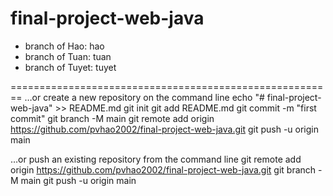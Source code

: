 # final-project-web-java

 - branch of Hao: hao
 - branch of Tuan: tuan
 - branch of Tuyet: tuyet



========================================================
…or create a new repository on the command line
    echo "# final-project-web-java" >> README.md
    git init
    git add README.md
    git commit -m "first commit"
    git branch -M main
    git remote add origin https://github.com/pvhao2002/final-project-web-java.git
    git push -u origin main

…or push an existing repository from the command line
    git remote add origin https://github.com/pvhao2002/final-project-web-java.git
    git branch -M main
    git push -u origin main

